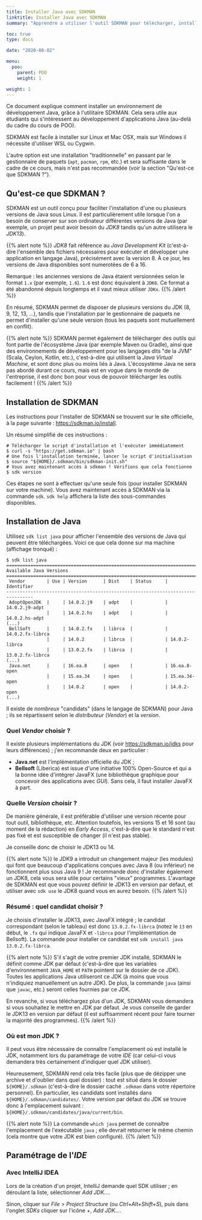 ```yaml
---
title: Installer Java avec SDKMAN
linktitle: Installer Java avec SDKMAN
summary: "Apprendre a utiliser l'outil SDKMAN pour télécharger, installer et utiliser en parallèle sur la même machine de multiples versions de Java."

toc: true
type: docs

date: "2020-08-02"

menu:
  poo:
    parent: POO
    weight: 1

weight: 1
---
```


Ce document explique comment installer un environnement de développement Java, grâce à l'utilitaire SDKMAN.
Cela sera utile aux étudiants qui s'intéressent au développement d'applications Java (au-delà du cadre du cours de POO).

SDKMAN est facile à installer sur Linux et Mac OSX, mais sur Windows il nécessite d'utiliser WSL ou Cygwin.

L'autre option est une installation "traditionnelle" en passant par le gestionnaire de paquets 
(`apt`, `pacman`, `rpm`, etc.) et sera suffisante dans le cadre de ce cours, mais n'est pas recommandée 
(voir la section "Qu'est-ce que SDKMAN ?").

## Qu'est-ce que SDKMAN ?

SDKMAN est un outil conçu pour faciliter l'installation d'une ou plusieurs versions de Java sous Linux. Il est 
particulièrement utile lorsque l'on a besoin de conserver sur son ordinateur différentes versions de Java (par exemple,
un projet peut avoir besoin du *JDK8* tandis qu'un autre utilisera le *JDK13*).

{{% alert note %}}
*JDK8* fait référence au *Java Development Kit* (c'est-à-dire l'ensemble des fichiers nécessaires pour exécuter et 
développer une application en langage Java), précisément avec la version 8. À ce jour, les versions de Java disponibles 
sont numerotées de 6 a 16. 

Remarque : les anciennes versions de Java étaient versionnées selon le format `1.x` (par exemple, `1.6`). 
`1.6` est donc équivalent à `JDK6`. Ce format a été abandonné depuis longtemps et il vaut mieux utiliser `JDKx`.
{{% /alert %}}

En résumé, SDKMAN permet de disposer de plusieurs versions du JDK (8, 9, 12, 13, ...), tandis que l'installation par
le gestionnaire de paquets ne permet d'installer qu'une seule version (tous les paquets sont mutuellement en conflit).

{{% alert note %}}
SDKMAN permet également de télécharger des outils qui font partie de l'écosystème Java (par exemple Maven ou Gradle),
ainsi que des environnements de développement pour les langages dits "de la JVM" (Scala, Ceylon, Kotlin, etc.), 
c'est-à-dire qui utilisent la *Java Virtual Machine*, et sont donc plus ou moins liés à Java.
L'écosystème Java ne sera pas abordé durant ce cours, mais est en vogue dans le monde de l'entreprise, il est donc
bon pour vous de pouvoir télécharger les outils facilement !
{{% /alert %}}

## Installation de SDKMAN

Les instructions pour l'installer de SDKMAN se trouvent sur le site officielle, à la page suivante : 
https://sdkman.io/install.

Un résumé simplifié de ces instructions :

```shell script
# Télécharger le script d'installation et l'exécuter immédiatement
$ curl -s "https://get.sdkman.io" | bash
# Une fois l'installation terminée, lancer le script d'initialisation
$ source "${HOME}/.sdkman/bin/sdkman-init.sh"
# Vous avez maintenant accès à sdkman ! Vérifions que cela fonctionne
$ sdk version
```

Ces étapes ne sont à effectuer qu'une seule fois (pour installer SDKMAN sur votre machine). Vous avez maintenant
accès à SDKMAN via la commande `sdk`. `sdk help` affichera la liste des sous-commandes disponibles.

## Installation de Java

Utilisez `sdk list java` pour afficher l'ensemble des versions de Java qui peuvent être téléchargées.
Voici ce que cela donne sur ma machine (affichage tronqué) :
```shell script
$ sdk list java
================================================================================
Available Java Versions
================================================================================
 Vendor        | Use | Version      | Dist    | Status     | Identifier
--------------------------------------------------------------------------------
 AdoptOpenJDK  |     | 14.0.2.j9    | adpt    |            | 14.0.2.j9-adpt
               |     | 14.0.2.hs    | adpt    |            | 14.0.2.hs-adpt
(...)
 BellSoft      |     | 14.0.2.fx    | librca  |            | 14.0.2.fx-librca
               |     | 14.0.2       | librca  |            | 14.0.2-librca
               |     | 13.0.2.fx    | librca  |            | 13.0.2.fx-librca
(...)
 Java.net      |     | 16.ea.8      | open    |            | 16.ea.8-open
               |     | 15.ea.34     | open    |            | 15.ea.34-open
               |     | 14.0.2       | open    |            | 14.0.2-open
(...)
```

Il existe de *nombreux* "candidats" (dans le langage de SDKMAN) pour Java ; ils se répartissent selon le *distributeur*
(*Vendor*) et la *version*.

### Quel *Vendor* choisir ?

Il existe plusieurs implémentations du JDK (voir https://sdkman.io/jdks pour leurs différences) ; j'en recommande
deux en particulier :
* **Java.net** est l'implémentation officielle du JDK ;
* **Bellsoft** (Liberica) est issue d'une initiative 100% Open-Source et qui a la bonne idée d'intégrer JavaFX (une
bibliothèque graphique pour concevoir des applications avec *GUI*). Sans cela, il faut installer JavaFX à part.

### Quelle *Version* choisir ?

De manière générale, il est préférable d'utiliser une version récente pour tout outil, bibliothèque, etc.
Attention toutefois, les versions 15 et 16 sont (au moment de la rédaction) en *Early Access*, c'est-à-dire que le
standard n'est pas fixé et est susceptible de changer (il n'est pas stable).

Je conseille donc de choisir le JDK13 ou 14.

{{% alert note %}}
le JDK9 a introduit un changement majeur (les modules) qui font que beaucoup d'applications conçues avec Java 8 
(ou inférieur) ne fonctionnent plus sous Java 9 ! Je recommande donc d'installer également un JDK8, cela vous sera
utile pour certains "vieux" programmes. L'avantage de SDKMAN est que vous pouvez définir le JDK13 en version par
défaut, et utiliser avec `sdk use` le JDK8 quand vous en aurez besoin.
{{% /alert %}}

### Résumé : quel candidat choisir ?

Je choisis d'installer le JDK13, avec JavaFX intégré ; le candidat correspondant (selon le tableau) est donc 
`13.0.2.fx-librca` (notez le `13` en début, le `.fx` qui indique JavaFX et `-librca` pour l'implémentation de Bellsoft).
La commande pour installer ce candidat est `sdk install java 13.0.2.fx-librca`.

{{% alert note %}}
S'il s'agit de votre premier JDK installé, SDKMAN le définit comme JDK par défaut (c'est-à-dire que les variables
d'environnement `JAVA_HOME` et `PATH` pointent sur le dossier de ce JDK). Toutes les applications Java utiliseront 
ce JDK (à moins que vous n'indiquiez manuellement un autre JDK). De plus, la commande `java` (ainsi que `javac`, etc.) 
seront celles fournies par ce JDK.

En revanche, si vous téléchargez plus d'un JDK, SDKMAN vous demandera si vous souhaitez le mettre en JDK par défaut. Je
vous conseille de garder le JDK13 en version par défaut (il est suffisamment récent pour faire tourner la majorité
des programmes).
{{% /alert %}}

### Où est mon JDK ?

Il peut vous être nécessaire de connaître l'emplacement où est installé le JDK, notamment lors du paramétrage de votre
*IDE* (car celui-ci vous demandera très certainement d'indiquer quel JDK utiliser).

Heureusement, SDKMAN rend cela très facile (plus que de dézipper une archive et d'oublier dans quel dossier) : tout
est situé dans le dossier `${HOME}/.sdkman` (c'est-à-dire le dossier caché `.sdkman` dans votre répertoire personnel).
En particulier, les candidats sont installés dans `${HOME}/.sdkman/candidates/`. Votre version par défaut du JDK se
trouve donc à l'emplacement suivant : `${HOME}/.sdkman/candidates/java/current/bin`.

{{% alert note %}}
La commande `which java` permet de connaître l'emplacement de l'exécutable `java` ; elle devrait retourner le même
chemin (cela montre que votre JDK est bien configuré).
{{% /alert %}}

## Paramétrage de l'*IDE*

### Avec IntelliJ IDEA

Lors de la création d'un projet, IntelliJ demande quel SDK utiliser ; en déroulant la liste, sélectionner *Add JDK...*.

Sinon, cliquer sur *File* > *Project Structure* (ou *Ctrl+Alt+Shift+S*), puis dans l'onglet *SDKs* cliquer sur 
l'icône *+*, *Add JDK...*.
